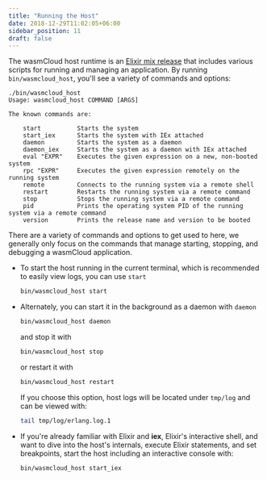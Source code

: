 ```yaml
---
title: "Running the Host"
date: 2018-12-29T11:02:05+06:00
sidebar_position: 11
draft: false
---
```


The wasmCloud host runtime is an [Elixir mix release](https://hexdocs.pm/mix/Mix.Tasks.Release.html) that includes various scripts for running and managing an application. By running `bin/wasmcloud_host`, you'll see a variety of commands and options:

```plain
./bin/wasmcloud_host
Usage: wasmcloud_host COMMAND [ARGS]

The known commands are:

    start          Starts the system
    start_iex      Starts the system with IEx attached
    daemon         Starts the system as a daemon
    daemon_iex     Starts the system as a daemon with IEx attached
    eval "EXPR"    Executes the given expression on a new, non-booted system
    rpc "EXPR"     Executes the given expression remotely on the running system
    remote         Connects to the running system via a remote shell
    restart        Restarts the running system via a remote command
    stop           Stops the running system via a remote command
    pid            Prints the operating system PID of the running system via a remote command
    version        Prints the release name and version to be booted
```

There are a variety of commands and options to get used to here, we generally only focus on the commands that manage starting, stopping, and debugging a wasmCloud application.

- To start the host running in the current terminal, which is recommended to easily view logs, you can use `start`

  ```bash
  bin/wasmcloud_host start
  ```

- Alternately, you can start it in the background as a daemon with `daemon`

  ```bash
  bin/wasmcloud_host daemon
  ```

  and stop it with

  ```bash
  bin/wasmcloud_host stop
  ```

  or restart it with

  ```bash
  bin/wasmcloud_host restart
  ```

  If you choose this option, host logs will be located under `tmp/log` and can be viewed with:

  ```bash
  tail tmp/log/erlang.log.1
  ```

- If you're already familiar with Elixir and **iex**, Elixir's interactive shell, and want to dive into the host's internals, execute Elixir statements, and set breakpoints, start the host including an interactive console with:

  ```bash
  bin/wasmcloud_host start_iex
  ```
